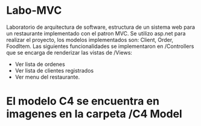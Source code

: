 # Labo-MVC
Laboratorio de arquitectura de software, estructura de un sistema web para un restaurante implementado con el patron MVC.
Se utilizo asp.net para realizar el proyecto, los modelos implementados son: Client, Order, FoodItem.
Las siguientes funcionalidades se implementaron en /Controllers que se encarga de renderizar las vistas de /Views:
- Ver lista de ordenes
- Ver lista de clientes registrados
- Ver menu del restaurante.

# El modelo C4 se encuentra en imagenes en la carpeta /C4 Model
